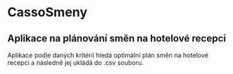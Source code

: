 # CassoSmeny
## Aplikace na plánování směn na hotelové recepci

Aplikace podle daných kritérií hledá optimální plán směn na hotelové recepci a následně jej ukládá do .csv souboru.
